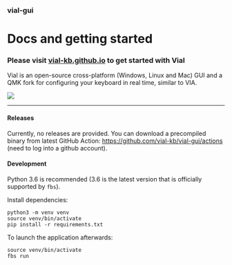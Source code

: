 ### vial-gui

# Docs and getting started

### Please visit [vial-kb.github.io](vial-kb.github.io) to get started with Vial

Vial is an open-source cross-platform (Windows, Linux and Mac) GUI and a QMK fork for configuring your keyboard in real time, similar to VIA.


![](https://vial-kb.github.io/img/vial-linux.png)


---


#### Releases

Currently, no releases are provided. You can download a precompiled binary from latest GitHub Action: https://github.com/vial-kb/vial-gui/actions (need to log into a github account).

#### Development

Python 3.6 is recommended (3.6 is the latest version that is officially supported by `fbs`).

Install dependencies:

```
python3 -m venv venv
source venv/bin/activate
pip install -r requirements.txt
```

To launch the application afterwards:

```
source venv/bin/activate
fbs run
```

